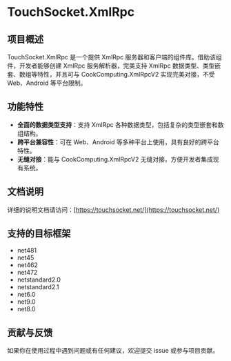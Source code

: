 # TouchSocket.XmlRpc

## 项目概述
TouchSocket.XmlRpc 是一个提供 XmlRpc 服务器和客户端的组件库。借助该组件，开发者能够创建 XmlRpc 服务解析器，完美支持 XmlRpc 数据类型、类型嵌套、数组等特性，并且可与 CookComputing.XmlRpcV2 实现完美对接，不受 Web、Android 等平台限制。

## 功能特性
- **全面的数据类型支持**：支持 XmlRpc 各种数据类型，包括复杂的类型嵌套和数组结构。
- **跨平台兼容性**：可在 Web、Android 等多种平台上使用，具有良好的跨平台特性。
- **无缝对接**：能与 CookComputing.XmlRpcV2 无缝对接，方便开发者集成现有系统。

## 文档说明
详细的说明文档请访问：[https://touchsocket.net/](https://touchsocket.net/)

## 支持的目标框架
- net481
- net45
- net462
- net472
- netstandard2.0
- netstandard2.1
- net6.0
- net9.0
- net8.0

## 贡献与反馈
如果你在使用过程中遇到问题或有任何建议，欢迎提交 issue 或参与项目贡献。
